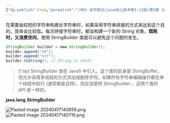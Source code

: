 ```yaml
---
{"dg-publish":true,"permalink":"/001 读书笔记/java核心技术卷1-11版/第3章 Java的基本程序设计结构/3.6 字符串/3.6.9 构建字符串/","dgPassFrontmatter":true,"created":"2024-04-17T13:59:23.516+08:00","updated":"2024-06-01T10:43:55.950+08:00"}
---
```


在需要由较短的字符串构建长字符串时，如果采用字符串拼接的方式来达到这个目的，效率会比较低。每次拼接字符串时，都会构建一个新的 String 对象，**既耗时，又浪费空间**。使用 StringBuilder 类就可以避免这个问题的发生。

```java
StringBuilder builder = new StringBuilder();
builder.append("ch");
builder.append("str");
builder.toString(); // String is chstr
```

>[! tip] StringBuilder 类在 Java5 中引入。这个类的前身是 StringBuffer，但允许采用多线程的方式添加或删除字符。如果所有字符串编辑操作都在单个线程中执行 (通常都是这样)，则应该使用 StringBuilder 。这两个类的 API 是一样的。

**java.lang.StringBuilder**

![Pasted image 20240417140656.png](/img/user/$/$Sys999%20Attachment/Pasted%20image%2020240417140656.png)
![Pasted image 20240417140716.png](/img/user/$/$Sys999%20Attachment/Pasted%20image%2020240417140716.png)